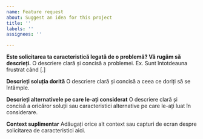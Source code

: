 ```yaml
---
name: Feature request
about: Suggest an idea for this project
title: ''
labels: ''
assignees: ''

---
```


**Este solicitarea ta caracteristică legată de o problemă? Vă rugăm să descrieți.**
O descriere clară și concisă a problemei. Ex. Sunt întotdeauna frustrat când [.]

**Descrieți soluția dorită**
O descriere clară și concisă a ceea ce doriți să se întâmple.

**Descrieți alternativele pe care le-ați considerat**
O descriere clară și concisă a oricăror soluții sau caracteristici alternative pe care le-ați luat în considerare.

**Context suplimentar**
Adăugați orice alt context sau capturi de ecran despre solicitarea de caracteristici aici.
